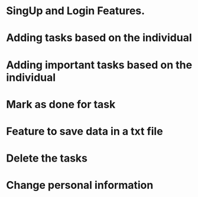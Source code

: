 # SingUp and Login Features.
# Adding tasks based on the individual
# Adding important tasks based on the individual
# Mark as done for task
# Feature to save data in a txt file
# Delete the tasks
# Change personal information
